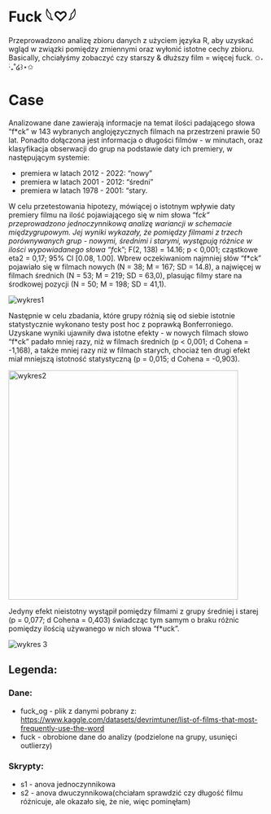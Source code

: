 # Fuck 𓆩♡𓆪
Przeprowadzono analizę zbioru danych z użyciem języka R, aby uzyskać wgląd w związki pomiędzy zmiennymi oraz wyłonić istotne cechy zbioru. Basically, chciałyśmy zobaczyć czy starszy & dłuższy film = więcej fuck. ✩˖ ࣪‧₊˚໒꒱⋆✩
# Case
Analizowane dane zawierają informacje na temat ilości padającego słowa “f*ck” w 143 wybranych anglojęzycznych filmach na przestrzeni prawie 50 lat. Ponadto dołączona jest informacja o długości filmów - w minutach, oraz klasyfikacja obserwacji do grup na podstawie daty ich premiery, w następującym systemie:
-	premiera w latach 2012 - 2022: “nowy”
-	premiera w latach 2001 - 2012: “średni”
-	premiera w latach 1978 - 2001: “stary.

W celu przetestowania hipotezy, mówiącej o istotnym wpływie daty premiery filmu na ilość pojawiającego się w nim słowa “f*ck” przeprowadzono jednoczynnikową analizę wariancji w schemacie międzygrupowym. Jej wyniki wykazały, że pomiędzy filmami z trzech porównywanych grup - nowymi, średnimi i starymi, występują różnice w ilości wypowiadanego słowa “f*ck”; F(2, 138) = 14.16; p < 0,001; cząstkowe eta2 = 0,17; 95% CI [0.08, 1.00]. 
Wbrew oczekiwaniom najmniej słów “f*ck” pojawiało się w filmach nowych (N = 38; M = 167; SD = 14.8), a najwięcej w filmach średnich (N = 53; M = 219; SD = 63,0), plasując filmy stare na środkowej pozycji (N = 50; M = 198; SD = 41,1).

 ![wykres1](https://user-images.githubusercontent.com/94643456/224188777-0f8b1ef7-8deb-41bf-b0e0-682155937dcf.jpg)


Następnie w celu zbadania, które grupy różnią się od siebie istotnie statystycznie wykonano testy post hoc z poprawką Bonferroniego. Uzyskane wyniki ujawniły dwa istotne efekty - w nowych filmach słowo “f*ck” padało mniej razy, niż w filmach średnich (p < 0,001; d Cohena = -1,168), a także mniej razy niż w filmach starych, chociaż ten drugi efekt miał mniejszą istotność statystyczną (p = 0,015; d Cohena = -0,903). 

<img width="451" alt="wykres2" src="https://user-images.githubusercontent.com/94643456/224188817-5d3ac818-859e-46b6-b6bb-817eb1f9e70c.png">

Jedyny efekt nieistotny wystąpił pomiędzy filmami z grupy średniej i starej (p = 0,077; d Cohena = 0,403) świadcząc tym samym o braku różnic pomiędzy ilością używanego w nich słowa “f*uck”.
 
![wykres 3](https://user-images.githubusercontent.com/94643456/224188870-ec957901-8b9d-4950-8ec1-4894f6490548.png)

 
## Legenda:
### Dane:
* fuck_og - plik z danymi pobrany z: https://www.kaggle.com/datasets/devrimtuner/list-of-films-that-most-frequently-use-the-word
* fuck - obrobione dane do analizy (podzielone na grupy, usunięci outlierzy)
### Skrypty:
* s1 - anova jednoczynnikowa
* s2 - anova dwuczynnikowa(chciałam sprawdzić czy długość filmu różnicuje, ale okazało się, że nie, więc pominęłam)
